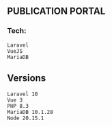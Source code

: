 ## PUBLICATION PORTAL

### Tech: 
    Laravel
    VueJS
    MariaDB

## Versions
    Laravel 10
    Vue 3
    PHP 8.3
    MariaDB 10.1.28
    Node 20.15.1
